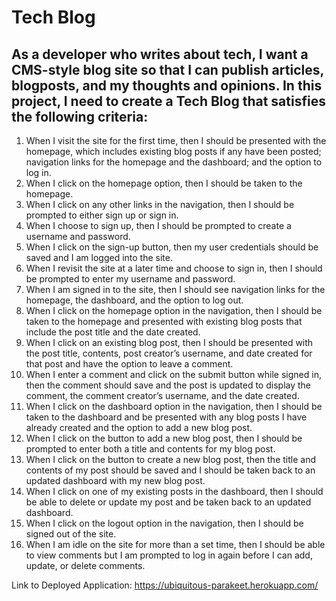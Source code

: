 # Tech Blog
  
## As a developer who writes about tech, I want a CMS-style blog site so that I can publish articles, blogposts, and my thoughts and opinions. In this project, I need to create a Tech Blog that satisfies the following criteria: 
  1. When I visit the site for the first time, then I should be presented with the homepage, which includes existing blog posts if any have been posted; navigation links for the homepage and the dashboard; and the option to log in.
  2. When I click on the homepage option, then I should be taken to the homepage.
  3. When I click on any other links in the navigation, then I should be prompted to either sign up or sign in.
  4. When I choose to sign up, then I should be prompted to create a username and password.
  5. When I click on the sign-up button, then my user credentials should be saved and I am logged into the site.
  6. When I revisit the site at a later time and choose to sign in, then I should be prompted to enter my username and password.
  7. When I am signed in to the site, then I should see navigation links for the homepage, the dashboard, and the option to log out.
  8. When I click on the homepage option in the navigation, then I should be taken to the homepage and presented with existing blog posts that include the post title and the date created.
  9. When I click on an existing blog post, then I should be presented with the post title, contents, post creator’s username, and date created for that post and have the option to leave a comment.
  10. When I enter a comment and click on the submit button while signed in, then the comment should save and the post is updated to display the comment, the comment creator’s username, and the date created.
  11. When I click on the dashboard option in the navigation, then I should be taken to the dashboard and be presented with any blog posts I have already created and the option to add a new blog post.
  12. When I click on the button to add a new blog post, then I should be prompted to enter both a title and contents for my blog post.
  13. When I click on the button to create a new blog post, then the title and contents of my post should be saved and I should be taken back to an updated dashboard with my new blog post.
  14. When I click on one of my existing posts in the dashboard, then I should be able to delete or update my post and be taken back to an updated dashboard.
  15. When I click on the logout option in the navigation, then I should be signed out of the site.
  16. When I am idle on the site for more than a set time, then I should be able to view comments but I am prompted to log in again before I can add, update, or delete comments.



Link to Deployed Application: https://ubiquitous-parakeet.herokuapp.com/ 
